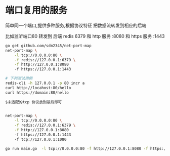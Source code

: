 端口复用的服务
============
简单同一个端口,提供多种服务,根据协议特征
把数据流转发到相应的后端



比如监听端口80 
转发到 后端 redis 6379 
和 http 服务 :8080
和 https 服务 :1443
```bash
go get github.com/sdm2345/net-port-map
net-port-map \
    -l tcp://0.0.0.0:80 \
    -f redis://127.0.0.1:6379 \
    -f http://127.0.0.1:8080 
    -f https://127.0.0.1:1443 

# 下列测试用例
redis-cli -h 127.0.0.1 -p 80 incr a
curl http://locahost:80/hello
curl https://domain:80/hello
    
$未适配的tcp 协议放到最后即可

 
net-port-map \
    -l tcp://0.0.0.0:80 \
    -f redis://127.0.0.1:6379 \
    -f http://127.0.0.1:8080 
    -f https://127.0.0.1:1443 
    -f tcp://127.0.0.1:1080 

go run main.go  -l tcp://0.0.0.0:80 -f http://127.0.0.1:8080 -f https://127.0.0.1:7788 -f redis://127.0.0.1:6379  -f tcp://127.0.0.1:4456
```    